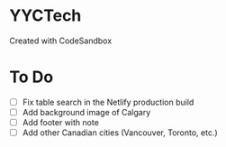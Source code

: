 # YYCTech
Created with CodeSandbox

# To Do
- [ ] Fix table search in the Netlify production build
- [ ] Add background image of Calgary
- [ ] Add footer with note
- [ ] Add other Canadian cities (Vancouver, Toronto, etc.)
